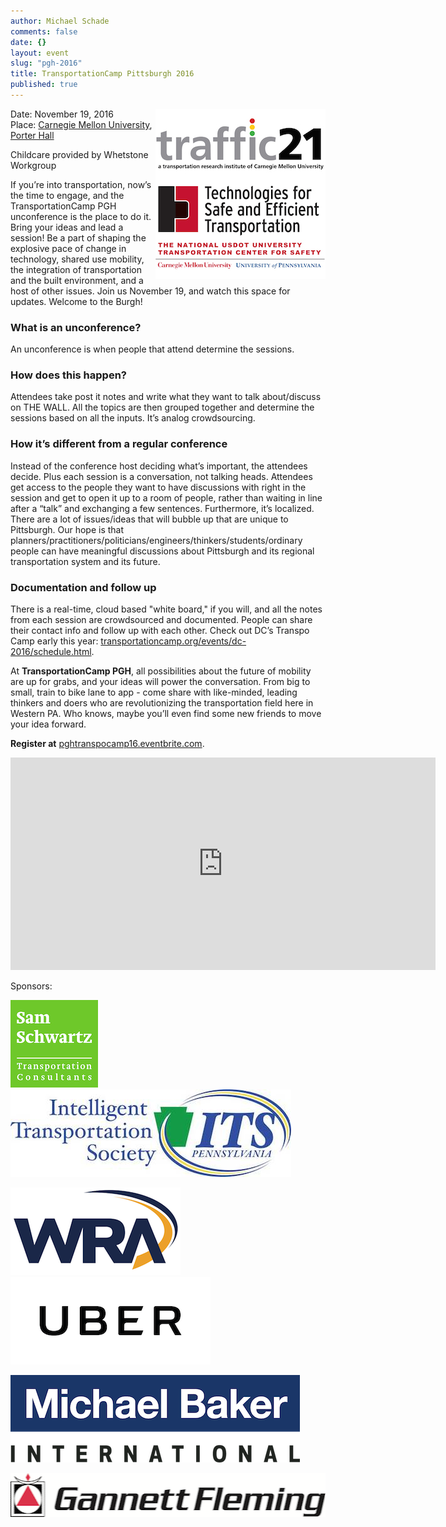 ```yaml
---
author: Michael Schade
comments: false
date: {}
layout: event
slug: "pgh-2016"
title: TransportationCamp Pittsburgh 2016
published: true
---
```

<img src="t21.jpg" style="float:right;width:272px;height:272px;">Date: November 19, 2016<br>
Place: [Carnegie Mellon University](http://www.cmu.edu/), [Porter Hall](http://www.myatlascms.com/map/index.php?id=192#!s/key=Porter%20Hall?m/72750)

Childcare provided by Whetstone Workgroup

If you’re into transportation, now’s the time to engage, and the TransportationCamp PGH unconference is the place to do it.  Bring your ideas and lead a session! Be a part of shaping the explosive pace of change in technology, shared use mobility, the integration of transportation and the built environment, and a host of other issues. Join us November 19, and watch this space for updates. Welcome to the Burgh!

### What is an unconference?
An unconference is when people that attend determine the sessions.  

### How does this happen?  
Attendees take post it notes and write what they want to talk about/discuss on THE WALL. All the topics are then grouped together and determine the sessions based on all the inputs.  It’s analog crowdsourcing.  

### How it’s different from a regular conference
Instead of the conference host deciding what’s important, the attendees decide.  Plus each session is a conversation, not talking heads.  Attendees get access to the people they want to have discussions with right in the session and get to open it up to a room of people, rather than waiting in line after a “talk” and exchanging a few sentences. Furthermore, it’s localized.  There are a lot of issues/ideas that will bubble up that are unique to Pittsburgh.   Our hope is that planners/practitioners/politicians/engineers/thinkers/students/ordinary people can have meaningful discussions about Pittsburgh and its regional transportation system and its future.

### Documentation and follow up
There is a real-time, cloud based "white board," if you will, and all the notes from each session are crowdsourced and documented.  People can share their contact info and follow up with each other.  Check out DC’s Transpo Camp early this year: [transportationcamp.org/events/dc-2016/schedule.html](http://transportationcamp.org/events/dc-2016/schedule.html).

At **TransportationCamp PGH**, all possibilities about the future of mobility are up for grabs, and your ideas will power the conversation. From big to small, train to bike lane to app - come share with like-minded, leading thinkers and doers who are revolutionizing the transportation field here in Western PA. Who knows, maybe you’ll even find some new friends to move your idea forward.

**Register at** [pghtranspocamp16.eventbrite.com](http://pghtranspocamp16.eventbrite.com/).

<iframe src="https://www.google.com/maps/embed?pb=!1m16!1m12!1m3!1d3036.4762200321534!2d-79.94707243460327!3d40.44259562936226!2m3!1f0!2f0!3f0!3m2!1i1024!2i768!4f13.1!2m1!1sporter+hall+carnegie+mellon!5e0!3m2!1sen!2sus!4v1471321519621" width="680" height="340" frameborder="0" style="border:0" allowfullscreen></iframe>

Sponsors:

<a href="http://samschwartz.com/"><img src="samschwartz.png" style="width:140px;height:140px;"></a> &nbsp;&nbsp;&nbsp;
<a href="http://www.itspennsylvania.com/"><img src="itspa.png" style="width:449px;height:140px;"></a>

<a href="https://www.wrallp.com/"><img src="wra.png" style="width:272px;height:140px;"></a> &nbsp;&nbsp;&nbsp;
<a href="https://www.uber.com/"><img src="uber.png" style="width:320px;height:140px;"></a>

<a href="http://www.mbakerintl.com/"><img src="michaelbaker.png" style="width:463px;height:140px;"></a>

<a href="http://www.gannettfleming.com/"><img src="gannettfleming.png" style="width:530px;height:70px;"></a>
